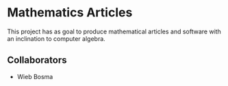 # Mathematics Articles
This project has as goal to produce mathematical articles and software
with an inclination to computer algebra.

## Collaborators

* Wieb Bosma
